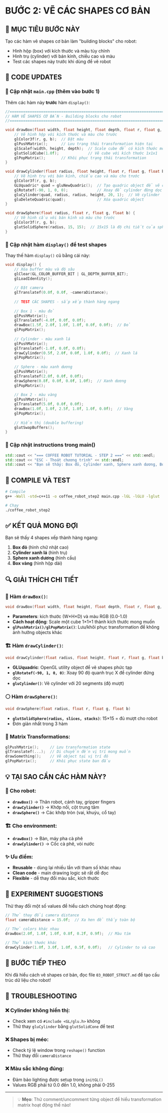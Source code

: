 # BƯỚC 2: VẼ CÁC SHAPES CƠ BẢN

## 🎯 MỤC TIÊU BƯỚC NÀY
Tạo các hàm vẽ shapes cơ bản làm "building blocks" cho robot:
- Hình hộp (box) với kích thước và màu tùy chỉnh
- Hình trụ (cylinder) với bán kính, chiều cao và màu
- Test các shapes này trước khi dùng để vẽ robot

## 📝 CODE UPDATES

### 🔄 Cập nhật `main.cpp` (thêm vào bước 1)

Thêm các hàm này **trước** hàm `display()`:

```cpp
//=============================================================================
// HÀM VẼ SHAPES CƠ BẢN - Building blocks cho robot
//=============================================================================

void drawBox(float width, float height, float depth, float r, float g, float b) {
    // Vẽ hình hộp với kích thước và màu cho trước
    glColor3f(r, g, b);  // Đặt màu
    glPushMatrix();      // Lưu trạng thái transformation hiện tại
    glScalef(width, height, depth);  // Scale cube để có kích thước mong muốn
    glutSolidCube(1.0f);             // Vẽ cube với kích thước 1x1x1
    glPopMatrix();       // Khôi phục trạng thái transformation
}

void drawCylinder(float radius, float height, float r, float g, float b) {
    // Vẽ hình trụ với bán kính, chiều cao và màu cho trước
    glColor3f(r, g, b);
    GLUquadric* quad = gluNewQuadric();  // Tạo quadric object để vẽ cylinder
    glRotatef(-90, 1, 0, 0);             // Xoay để cylinder đứng dọc
    gluCylinder(quad, radius, radius, height, 20, 1);  // Vẽ cylinder
    gluDeleteQuadric(quad);              // Xóa quadric object
}

void drawSphere(float radius, float r, float g, float b) {
    // Vẽ hình cầu với bán kính và màu cho trước  
    glColor3f(r, g, b);
    glutSolidSphere(radius, 15, 15);  // 15x15 là độ chi tiết của sphere
}
```

### 🔄 Cập nhật hàm `display()` để test shapes

Thay thế hàm `display()` cũ bằng cái này:

```cpp
void display() {
    // Xóa buffer màu và độ sâu
    glClear(GL_COLOR_BUFFER_BIT | GL_DEPTH_BUFFER_BIT);
    glLoadIdentity();
    
    // Đặt camera
    glTranslatef(0.0f, 0.0f, -cameraDistance);
    
    // TEST CÁC SHAPES - sắp xếp thành hàng ngang
    
    // Box 1 - màu đỏ
    glPushMatrix();
    glTranslatef(-4.0f, 0.0f, 0.0f);
    drawBox(1.5f, 2.0f, 1.0f, 1.0f, 0.0f, 0.0f);  // Đỏ
    glPopMatrix();
    
    // Cylinder - màu xanh lá
    glPushMatrix();
    glTranslatef(-1.0f, 0.0f, 0.0f);
    drawCylinder(0.5f, 2.0f, 0.0f, 1.0f, 0.0f);  // Xanh lá
    glPopMatrix();
    
    // Sphere - màu xanh dương
    glPushMatrix();
    glTranslatef(2.0f, 0.0f, 0.0f);
    drawSphere(0.8f, 0.0f, 0.0f, 1.0f);  // Xanh dương
    glPopMatrix();
    
    // Box 2 - màu vàng
    glPushMatrix();
    glTranslatef(5.0f, 0.0f, 0.0f);
    drawBox(1.0f, 1.0f, 2.5f, 1.0f, 1.0f, 0.0f);  // Vàng
    glPopMatrix();
    
    // Hiển thị (double buffering)
    glutSwapBuffers();
}
```

### 🔄 Cập nhật instructions trong main()

```cpp
std::cout << "=== COFFEE ROBOT TUTORIAL - STEP 2 ===" << std::endl;
std::cout << "ESC - Thoát chương trình" << std::endl;
std::cout << "Bạn sẽ thấy: Box đỏ, Cylinder xanh, Sphere xanh dương, Box vàng" << std::endl;
```

## 🔧 COMPILE VÀ TEST

```bash
# Compile
g++ -Wall -std=c++11 -o coffee_robot_step2 main.cpp -lGL -lGLU -lglut

# Chạy
./coffee_robot_step2
```

## ✅ KẾT QUẢ MONG ĐỢI

Bạn sẽ thấy 4 shapes xếp thành hàng ngang:
1. **Box đỏ** (hình chữ nhật cao)
2. **Cylinder xanh lá** (hình trụ)  
3. **Sphere xanh dương** (hình cầu)
4. **Box vàng** (hình hộp dài)

## 🔍 GIẢI THÍCH CHI TIẾT

### 🎨 Hàm `drawBox()`:
```cpp
void drawBox(float width, float height, float depth, float r, float g, float b)
```
- **Parameters**: kích thước (W×H×D) và màu RGB (0.0-1.0)
- **Cách hoạt động**: Scale một cube 1×1×1 thành kích thước mong muốn
- **`glPushMatrix()/glPopMatrix()`**: Lưu/khôi phục transformation để không ảnh hưởng objects khác

### 🏗️ Hàm `drawCylinder()`:
```cpp
void drawCylinder(float radius, float height, float r, float g, float b)
```
- **GLUquadric**: OpenGL utility object để vẽ shapes phức tạp
- **`glRotatef(-90, 1, 0, 0)`**: Xoay 90 độ quanh trục X để cylinder đứng dọc
- **`gluCylinder()`**: Vẽ cylinder với 20 segments (độ mượt)

### ⚪ Hàm `drawSphere()`:
```cpp
void drawSphere(float radius, float r, float g, float b)
```
- **`glutSolidSphere(radius, slices, stacks)`**: 15×15 = đủ mượt cho robot
- Đơn giản nhất trong 3 hàm

### 🔄 Matrix Transformations:
```cpp
glPushMatrix();     // Lưu transformation state
glTranslatef(...);  // Di chuyển đến vị trí mong muốn
drawSomething();    // Vẽ object tại vị trí đó
glPopMatrix();      // Khôi phục state ban đầu
```

## 💡 TẠI SAO CẦN CÁC HÀM NÀY?

### 🤖 Cho robot:
- **`drawBox()`** → Thân robot, cánh tay, gripper fingers
- **`drawCylinder()`** → Khớp nối, cột trung tâm  
- **`drawSphere()`** → Các khớp tròn (vai, khuỷu, cổ tay)

### 🏗️ Cho environment:
- **`drawBox()`** → Bàn, máy pha cà phê
- **`drawCylinder()`** → Cốc cà phê, vòi nước

### ✨ Ưu điểm:
- **Reusable** - dùng lại nhiều lần với tham số khác nhau
- **Clean code** - main drawing logic sẽ rất dễ đọc
- **Flexible** - dễ thay đổi màu sắc, kích thước

## 🚀 EXPERIMENT SUGGESTIONS

Thử thay đổi một số values để hiểu cách chúng hoạt động:

```cpp
// Thử thay đổi camera distance
float cameraDistance = 15.0f;  // Xa hơn để thấy toàn bộ

// Thử colors khác nhau
drawBox(2.0f, 1.0f, 1.0f, 0.8f, 0.2f, 0.9f);  // Màu tím

// Thử kích thước khác
drawCylinder(1.0f, 3.0f, 1.0f, 0.5f, 0.0f);   // Cylinder to và cao
```

## 🚀 BƯỚC TIẾP THEO

Khi đã hiểu cách vẽ shapes cơ bản, đọc file `03_ROBOT_STRUCT.md` để tạo cấu trúc dữ liệu cho robot!

## 🐛 TROUBLESHOOTING

### ❌ Cylinder không hiển thị:
- Check xem có `#include <GL/glu.h>` không
- Thử thay `gluCylinder` bằng `glutSolidCone` để test

### ❌ Shapes bị méo:
- Check tỷ lệ window trong `reshape()` function
- Thử thay đổi `cameraDistance`

### ❌ Màu sắc không đúng:
- Đảm bảo lighting được setup trong `initGL()`
- Values RGB phải từ 0.0 đến 1.0, không phải 0-255

---
> 💡 **Mẹo**: Thử comment/uncomment từng object để hiểu transformation matrix hoạt động thế nào! 